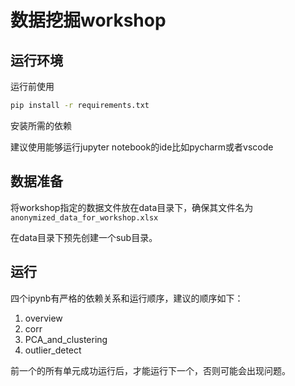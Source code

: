 # 数据挖掘workshop
## 运行环境
运行前使用
```bash
pip install -r requirements.txt
```
安装所需的依赖

建议使用能够运行jupyter notebook的ide比如pycharm或者vscode

## 数据准备
将workshop指定的数据文件放在data目录下，确保其文件名为`anonymized_data_for_workshop.xlsx`

在data目录下预先创建一个sub目录。

## 运行
四个ipynb有严格的依赖关系和运行顺序，建议的顺序如下：
1. overview
2. corr
3. PCA_and_clustering
4. outlier_detect

前一个的所有单元成功运行后，才能运行下一个，否则可能会出现问题。